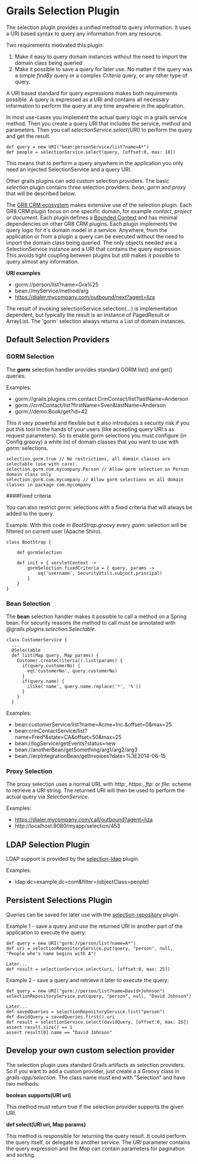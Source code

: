 # Grails Selection Plugin

The selection plugin provides a unified method to query information.
It uses a URI based syntax to query any information from any resource. 

Two requirements motivated this plugin:

1. Make it easy to query domain instances without the need to import the domain class being queried
2. Make it possible to save a query for later use. No matter if the query was a simple *findBy* query
or a complex *Criteria* query, or any other type of query.

A URI based standard for query expressions makes both requirements possible.
A query is expressed as a URI and contains all necessary information to perform
the query at any time anywhere in the application.

In most use-cases you implement the actual query logic in a grails service method.
Then you create a query URI that includes the service, method and parameters.
Then you call *selectionService.select(URI)* to perform the query and get the result.

    def query = new URI("bean:personService/list?name=A*")
    def people = selectionService.select(query, [offset:0, max: 10])

This means that to perform a query anywhere in the application you only need
an injected SelectionService and a query URI.

Other grails plugins can add custom selection providers. The basic *selection* plugin contains
three selection providers: *bean*, *gorm* and *proxy* that will be described below.

The [GR8 CRM ecosystem](http://gr8crm.github.io) makes extensive use of the selection plugin.
Each GR8 CRM plugin focus on one specific domain, for example *contact*, *project* or *document*.
Each plugin defines a [Bounded Context](http://martinfowler.com/bliki/BoundedContext.html)
and has minimal dependencies on other GR8 CRM plugins. 
Each plugin implements the query logic for it's domain model in a service.
Anywhere, from the application or from a plugin a query can be executed without
the need to import the domain class being queried. The only objects needed are
a SelectionService instance and a URI that contains the query expression.
This avoids tight coupling between plugins but still makes it possible to query
almost any information.

**URI examples**

- gorm://person/list?name=Gra%25
- bean://myService/method/arg
- https://dialer.mycompany.com/outbound/next?agent=liza

The result of invoking selectionService.selection(...) is implementation dependent,
but typically the result is an instance of PagedResult or ArrayList.
The 'gorm' selection always returns a List of domain instances.

## Default Selection Providers

### GORM Selection

The **gorm** selection handler provides standard GORM list() and get() queries.

Examples:

- gorm://grails.plugins.crm.contact.CrmContact/list?lastName=Anderson
- gorm://crmContact/list?firstName=Sven&lastName=Anderson
- gorm://demo.Book/get?id=42

This it very powerful and flexible but it also introduces a security risk if you put this tool
in the hands of your users (like accepting query URI:s as request parameters).
So to enable gorm selections you must configure (in Config.groovy) a white list of domain classes
that you want to use with *gorm:* selections.

    selection.gorm.true // No restrictions, all domain classes are selectable (use with care).
    selection.gorm.com.mycompany.Person // Allow gorm selection on Person domain class only
    selection.gorm.com.mycompany // Allow gorm selections on all domain classes in package com.mycompany

####Fixed criteria

You can also restrict *gorm:* selections with a fixed criteria that will always be added to the query.

Example: With this code in *BootStrap.groovy* every *gorm:* selection will be filtered on current user (Apache Shiro).

    class BootStrap {
        
        def gormSelection
        
        def init = { servletContext ->
            gormSelection.fixedCriteria = { query, params ->
                eq('username', SecurityUtils.subject.principal)
            }
        }
    }

### Bean Selection

The **bean** selection handler makes it possible to call a method on a Spring bean.
For security reasons the method to call must be annotated with *@grails.plugins.selection.Selectable*.

    class CustomerService {
      ...
      @Selectable
      def list(Map query, Map params) {
        Customer.createCriteria().list(params) {
          if(query.customerNo) {
            eq('customerNo', query.customerNo)
          }
          if(query.name) {
            ilike('name', query.name.replace('*', '%'))
          }
        }
      }

Examples:

- bean:customerService/list?name=Acme+Inc.&offset=0&max=25
- bean:crmContactService/list?name=Fred*&state=CA&offset=50&max=25
- bean://logService/getEvents?status=new
- bean://anotherBean/getSomething/arg1/arg2/arg3
- bean://erpIntegrationBean/getInvoices?date=%3E2014-06-15

### Proxy Selection

The proxy selection uses a normal URL with *http:*, *https:*, *ftp:* or *file:* scheme to retrieve a URI string.
The returned URI will then be used to perform the actual query via *SelectionService*.

Examples:

- https://dialer.mycompany.com/call/outbound?agent=liza
- http://localhost:8080/myapp/selection/453

## LDAP Selection Plugin

LDAP support is provided by the [selection-ldap](https://github.com/goeh/grails-selection-ldap) plugin.

Examples:

- ldap:dc=example,dc=com&filter=(objectClass=people)

## Persistent Selections Plugin

Queries can be saved for later use with the [selection-repository](https://github.com/goeh/grails-selection-repository) plugin.

Example 1 - save a query and use the returned URI in another part of the application to execute the query:

    def query = new URI("gorm://person/list?name=A*")
    def uri = selectionRepositoryService.put(query, "person", null, "People who's name begins with A")
    
    Later...
    def result = selectionService.select(uri, [offset:0, max: 25])

Example 2 - save a query and retrieve it later to execute the query:

    def query = new URI("gorm://person/list?name=David+Johnson")
    selectionRepositoryService.put(query, "person", null, "David Johnson")
    
    Later...
    def savedQueries = selectionRepositoryService.list("person")
    def davidQuery = savedQueries.first().uri
    def result = selectionService.select(davidQuery, [offset:0, max: 25])
    assert result.size() == 1
    assert result[0].name == "David Johnson"

## Develop your own custom selection provider

The selection plugin uses standard Grails artifacts as selection providers.
So if you want to add a custom provider, just create a a Groovy class in *grails-app/selection*.
The class name must end with "Selection" and have two methods:

**boolean supports(URI uri)**

This method must return true if the selection provider supports the given URI.


**def select(URI uri, Map params)**

This method is responsible for returning the query result.
It could perform the query itself, or delegate to another service.
The *URI* parameter contains the query expression and the *Map* can contain parameters for pagination and sorting.
